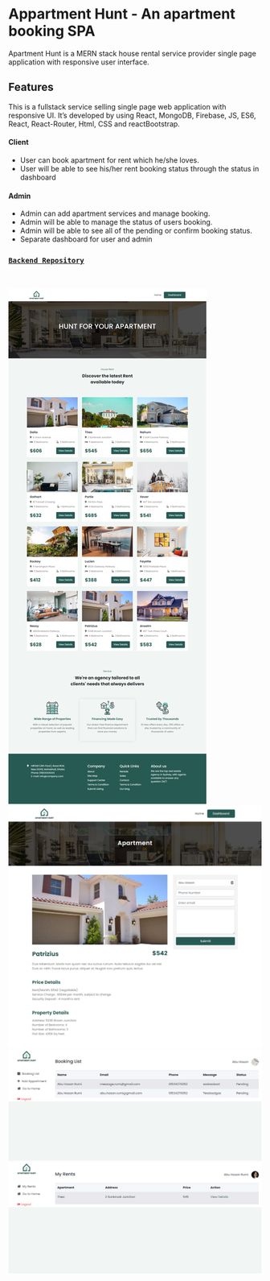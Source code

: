 # Appartment Hunt - An apartment booking SPA

Apartment Hunt is a MERN stack house rental service provider single page application with responsive user interface.

## Features
This is a fullstack service selling single page web application with responsive UI. It’s developed by using React, MongoDB, Firebase, JS, ES6, React, React-Router, Html, CSS and reactBootstrap.


#### Client 
- User can book apartment for rent which he/she loves. 
- User will be able to see his/her rent booking status through the status in dashboard

#### Admin
- Admin can add apartment services and manage booking.
- Admin will be able to manage the status of users booking.
- Admin will be able to see all of the pending or confirm booking status.
- Separate dashboard for user and admin


### [`Backend Repository`](https://github.com/readwanmd/Appartment-Hunt-Server)

<br />

![](src/Utility/Screenshots/home.png)
<br/>
![](src/Utility/Screenshots/details.png)
<br/>
![](src/Utility/Screenshots/admin.png)
<br/>
![](src/Utility/Screenshots/user.png)

